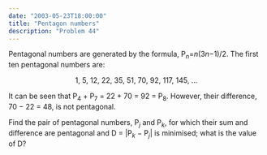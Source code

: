 ```yaml
---
date: "2003-05-23T18:00:00"
title: "Pentagon numbers"
description: "Problem 44"
---
```


<p>Pentagonal numbers are generated by the formula, P<sub><var>n</var></sub>=<var>n</var>(3<var>n</var>−1)/2. The first ten pentagonal numbers are:</p>
<p style="text-align:center;">1, 5, 12, 22, 35, 51, 70, 92, 117, 145, ...</p>
<p>It can be seen that P<sub>4</sub> + P<sub>7</sub> = 22 + 70 = 92 = P<sub>8</sub>. However, their difference, 70 − 22 = 48, is not pentagonal.</p>
<p>Find the pair of pentagonal numbers, P<sub><var>j</var></sub> and P<sub><var>k</var></sub>, for which their sum and difference are pentagonal and D = |P<sub><var>k</var></sub> − P<sub><var>j</var></sub>| is minimised; what is the value of D?</p>

